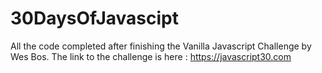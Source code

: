 # 30DaysOfJavascipt

All the code completed after finishing the Vanilla Javascript Challenge by Wes Bos.
The link to the challenge is here : https://javascript30.com

